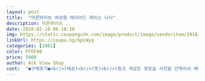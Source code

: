 ```yaml
---
layout: post 
title:  "마른파이브 여성용 레이어드 레이스 나시" 
description: 마른파이브 ..
date: 2020-02-18 06:10:18 
img: https://static.coupangcdn.com/image/product/image/vendoritem/2018/07/03/3726336495/34f7285d-69e3-4db2-930b-bdcf95e353b4.jpg 
linkUrl: https://coupa.ng/bpLWyq 
categories: [1001] 
color: FF6F00 
price: 5900 
author: Ask View Shop 
cont:  "●구매후기●<br/>(배송)<br/>(옷)<br/>(핑크 색상은 뒷모습 사진을 안찍어서 베이지 색상 사진으로 첨부 했습니다.<br/> )<br/>No.<br/> 놉 ‍♀️<br/>✔️기장<br/>✔️레이스<br/>✔️색상<br/>✔️세탁 후<br/>가격대비 훌륭한 퀄리티에 놀랐네요<br/>가끔 싸구려 나시 사면 착용 후에 계속 위로 말려올라가서<br/>가슴이 좀 크신 분들이 입으면 더 예쁠것같아요<br/>개인적으로는 나시만 입는것 보다는 레이어드 하니까 여러모로 완전 예쁘네요❤️❤️<br/>그냥 골반길이 정도라서 골반 바지를 입을 때는 넣어서 입는게 불가능 합니다! 너무 길지도 짧지도 않은 길이에요!<br/>그리고 뒷모습이 관건!!! 생각도 안하고 샀는데 네모넥(?) 이라서 진짜 대박 예뻐요❤️ 끈 라인도 예쁘게 떨어져서 여러모로 만족스러워요!<br/>그리고 블랙 색상이라 그런지 몸이 더 말라보여요<br/>근데 불구하고 별 하나를 뺀 이유는 배송 문제,,<br/>길이는 짧긴 짧아요.<br/> 아 엄청 짧네?? 까지는 아니구요,<br/>동네 아줌마들이 아가씨같다고 너뮤 예쁘다고 칭찬해줘서<br/>레이스 촌스러우면 어쩌나<br/>레이스도 너무 흐물거리지 않고 잘 서있어서 좋았어요.<br/><br/>몸에 착<br/> - 감기듯 딱 맞는데 그렇다고 또 답답하고 그러지는 않게 신축성이 엄청 좋았어요!!<br/>물량 확보 때문에 어쩔 수 없는건 그렇다쳐도 사전에 말은 해줘야 하는거 아닌지.<br/>.<br/>;<br/>물론 울세탁코스로 돌렸고 건조기는 사용하지 않았습니다<br/>뭐... <br/> 난 속옷 보여도 괜찮다 하심 상관Nono지만요<br/>뭣보다 가슴을 너무 드러내지도 않고, 적당히 드러내기 때문에 가슴이 작은 사람이 입어도 볼륨 있어보이고 이뻐요!<br/>반신반의 하면서 구입했는데 완전 땡 잡았어요.<br/><br/>배꼽티되고 브라탑되고 그러잖아요?ㅋㅋㅋㅋㅋ<br/>배송 관련 문의에 대해서도 빠른 답변 주셔서 큰 불만 없이 기다렸숩니다 ㅎㅎ<br/>배송 지연된다고 써있는거 읽고 주문해서 괜찮았어요<br/>배송은 주말포함 일주일정도 생각하고 주문하시면 될것같아요~<br/>베이지,핑크 구입해서 실제로 입어보고 세탁해본 후에 남기는 리뷰 입니다❤️<br/>베이지색 속옷으로 깔맞춤이 필요해요<br/>블랙 구매했어요<br/>블랙색상 완전 추천합니다!!!!<br/>블랙은 넘 맘에들었는데 베이지는 음... <br/>.<br/>.<br/><br/>사전에 알 수 있으면 늦게와도 느긋이 기다릴 수 있는데 사전 연락도 없이 일주일이나 배송이 늦어졌네요;;<br/>세탁후에도 원단 줄어들지않았어요<br/>쉽게 늘어나는 싸구려 제질도 아니고 (니트같은 골덴?? 원단이라고 하나요?? 짱짱하고 튼튼함) 실제로 빨아 봤을 때 늘어나는 감은 없었어요.<br/><br/>아싸리 구입하실 때 배송이 느린점 예상하고 구입하시길 추천 드려요.<br/> 빨리오면 좋은거구요ㅋㅋ<br/>예쁘긴한데 너무 과해보여서 옷장에 처박히는거 아닌가 했는데<br/>예상하긴 했지만 속옷비침이 살짝 있어요<br/>워낙 기본색상이라 어디든 잘 어울리구요<br/>이가격에 어떻게 이런 퀄리티가 나올 수 있는지;;<br/>이거 입고 유모차끌고 집앞에 장보러 갔는데<br/>이건 말려올라가지 않아요 좋숩니다<br/>이쁘긴 하지만 약간 내복같기도 하고 그래요?ㅋㅋㅋㅋㅋ<br/>입꼬리 씰룩 광대 승천할뻔했구요?ㅋㅋㅋㅋㅋㅋㅋㅋㅋㅋㅋㅋㅋㅋ<br/>전화는 아예 연결이 안되고 사이트 문의도 한참이나 지난 후에 답변을 받았습니다ㅜ_ㅜ,,<br/>제가 가성비 제품을 많이 구입해서, 가성비가 좋다는 리뷰를 많이 남겼는데 이 나시가 그중 갑이에요<br/>제가 상체가 좀 긴편이라 첨에 입었을땐<br/>좀 짧은거 아닌가? 생각했는데<br/>착용 후에도 위로 말려올라가지 않아 짧아보인다는 느낌 없어요<br/>처음 입어보는 스타일이라<br/>촌스럽지않아요 ㅋㅋ입고 밖에 돌아다닐 수 있어요 ㅋㅋ<br/>코디를 잘 해서 입어야될듯 ㅋㅋㅋ<br/>쿠팡 리뷰 오류 정말 열받네요 ㅡㅡ;;<br/>핑크/베이지 리뷰 색상 바뀌었습니다ㅜㅜ!<br/>" 
---
```

